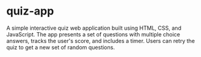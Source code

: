 # quiz-app
A simple interactive quiz web application built using HTML, CSS, and JavaScript. The app presents a set of questions with multiple choice answers, tracks the user's score, and includes a timer. Users can retry the quiz to get a new set of random questions.
